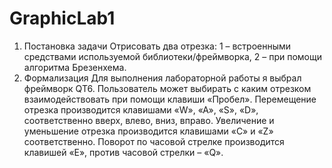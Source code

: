 # GraphicLab1
1.	Постановка задачи
Отрисовать два отрезка: 1 – встроенными средствами используемой библиотеки/фреймворка, 2 – при помощи алгоритма Брезенхема.
2.	Формализация 
Для выполнения лабораторной работы я выбрал фреймворк QT6. Пользователь может выбирать с каким отрезком взаимодействовать при помощи клавиши «Пробел». Перемещение отрезка производится клавишами «W», «A», «S», «D», соответственно вверх, влево, вниз, вправо. Увеличение и уменьшение отрезка производится клавишами «C» и «Z» соответственно. Поворот по часовой стрелке производится клавишей «E», против часовой стрелки – «Q».
